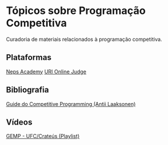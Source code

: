 # Tópicos sobre Programação Competitiva

Curadoria de materiais relacionados à programação competitiva.

## Plataformas

[Neps Academy](https://neps.academy/)
[URI Online Judge](https://www.urionlinejudge.com.br/)

## Bibliografia

[Guide do Competitive Programming (Antii Laaksonen)](https://github.com/GEMP-UFC-Crateus/topicos-programacao-competitiva/tree/master/Guide%20to%20Competitive%20Programming%20(Antii%20Laaksonen))

## Vídeos

[GEMP - UFC/Crateús (Playlist)](https://www.youtube.com/playlist?list=PLYLYA7XrlskOMhEAlBrcUOGQNDWF4_c24)
